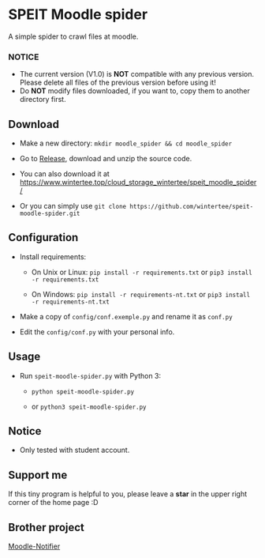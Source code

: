 # SPEIT Moodle spider

A simple spider to crawl files at moodle.  

### NOTICE
- The current version (V1.0) is **NOT** compatible with any previous version. Please delete all files of the previous version before using it!
- Do **NOT** modify files downloaded, if you want to, copy them to another directory first.

## Download

- Make a new directory: `mkdir moodle_spider && cd moodle_spider`

- Go to [Release](https://github.com/wintertee/speit-moodle-spider/releases), download and unzip the source code.

- You can also download it at <https://www.wintertee.top/cloud_storage_wintertee/speit_moodle_spider/>

- Or you can simply use `git clone https://github.com/wintertee/speit-moodle-spider.git`

## Configuration

- Install requirements:

  - On Unix or Linux: `pip install -r requirements.txt` or `pip3 install -r requirements.txt`

  - On Windows: `pip install -r requirements-nt.txt` or `pip3 install -r requirements-nt.txt`

- Make a copy of `config/conf.exemple.py` and rename it as `conf.py`

- Edit the `config/conf.py` with your personal info.  

## Usage

- Run `speit-moodle-spider.py` with Python 3:

  - `python speit-moodle-spider.py`
  
  - or `python3 speit-moodle-spider.py`

## Notice

- Only tested with student account.

## Support me

If this tiny program is helpful to you, please leave a **star** in the upper right corner of the home page :D

## Brother project

[Moodle-Notifier](https://github.com/davidliyutong/Moodle-Notifier)
